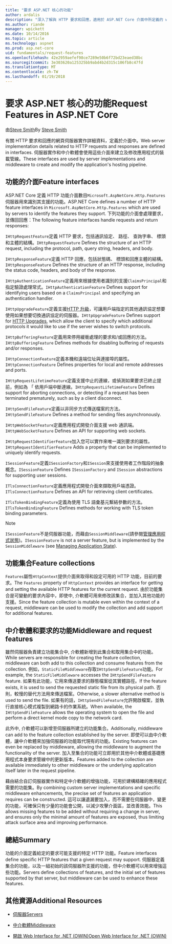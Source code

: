 ```yaml
---
title: "要求 ASP.NET 核心的功能"
author: ardalis
description: "深入了解與 HTTP 要求和回應，適用於 ASP.NET Core 介面中所定義的 web 伺服器實作詳細資料。"
ms.author: riande
manager: wpickett
ms.date: 10/14/2016
ms.topic: article
ms.technology: aspnet
ms.prod: asp.net-core
uid: fundamentals/request-features
ms.openlocfilehash: 42e2959aefef98ce7289e50b6f72bd23eaed38bc
ms.sourcegitcommit: 3e303620a125325bb9abd4b2d315c106fb8c47fd
ms.translationtype: MT
ms.contentlocale: zh-TW
ms.lasthandoff: 01/19/2018
---
```

# <a name="request-features-in-aspnet-core"></a><span data-ttu-id="39370-103">要求 ASP.NET 核心的功能</span><span class="sxs-lookup"><span data-stu-id="39370-103">Request Features in ASP.NET Core</span></span>

<span data-ttu-id="39370-104">由[Steve Smith](https://ardalis.com/)</span><span class="sxs-lookup"><span data-stu-id="39370-104">By [Steve Smith](https://ardalis.com/)</span></span>

<span data-ttu-id="39370-105">有關 HTTP 要求和回應的網頁伺服器實作詳細資料，定義於介面中。</span><span class="sxs-lookup"><span data-stu-id="39370-105">Web server implementation details related to HTTP requests and responses are defined in interfaces.</span></span> <span data-ttu-id="39370-106">伺服器實作和中介軟體會使用這些介面來建立及修改應用程式的裝載管線。</span><span class="sxs-lookup"><span data-stu-id="39370-106">These interfaces are used by server implementations and middleware to create and modify the application's hosting pipeline.</span></span>

## <a name="feature-interfaces"></a><span data-ttu-id="39370-107">功能的介面</span><span class="sxs-lookup"><span data-stu-id="39370-107">Feature interfaces</span></span>

<span data-ttu-id="39370-108">ASP.NET Core 定義 HTTP 功能介面數目`Microsoft.AspNetCore.Http.Features`伺服器用來識別其支援的功能。</span><span class="sxs-lookup"><span data-stu-id="39370-108">ASP.NET Core defines a number of HTTP feature interfaces in `Microsoft.AspNetCore.Http.Features` which are used by servers to identify the features they support.</span></span> <span data-ttu-id="39370-109">下列功能的介面會處理要求，並傳回回應：</span><span class="sxs-lookup"><span data-stu-id="39370-109">The following feature interfaces handle requests and return responses:</span></span>

<span data-ttu-id="39370-110">`IHttpRequestFeature`定義 HTTP 要求，包括通訊協定、 路徑、 查詢字串、 標頭和主體的結構。</span><span class="sxs-lookup"><span data-stu-id="39370-110">`IHttpRequestFeature` Defines the structure of an HTTP request, including the protocol, path, query string, headers, and body.</span></span>

<span data-ttu-id="39370-111">`IHttpResponseFeature`定義 HTTP 回應，包括狀態碼、 標頭和回應主體的結構。</span><span class="sxs-lookup"><span data-stu-id="39370-111">`IHttpResponseFeature` Defines the structure of an HTTP response, including the status code, headers, and body of the response.</span></span>

<span data-ttu-id="39370-112">`IHttpAuthenticationFeature`定義用來根據使用者識別的支援`ClaimsPrincipal`和指定驗證處理常式。</span><span class="sxs-lookup"><span data-stu-id="39370-112">`IHttpAuthenticationFeature` Defines support for identifying users based on a `ClaimsPrincipal` and specifying an authentication handler.</span></span>

<span data-ttu-id="39370-113">`IHttpUpgradeFeature`定義支援[HTTP 升級](https://tools.ietf.org/html/rfc2616.html#section-14.42)，可讓用戶端指定的其他通訊協定想要使用如果想要切換通訊協定的伺服器。</span><span class="sxs-lookup"><span data-stu-id="39370-113">`IHttpUpgradeFeature` Defines support for [HTTP Upgrades](https://tools.ietf.org/html/rfc2616.html#section-14.42), which allow the client to specify which additional protocols it would like to use if the server wishes to switch protocols.</span></span>

<span data-ttu-id="39370-114">`IHttpBufferingFeature`定義用來停用緩衝處理的要求和/或回應的方法。</span><span class="sxs-lookup"><span data-stu-id="39370-114">`IHttpBufferingFeature` Defines methods for disabling buffering of requests and/or responses.</span></span>

<span data-ttu-id="39370-115">`IHttpConnectionFeature`定義本機和遠端位址與連接埠的屬性。</span><span class="sxs-lookup"><span data-stu-id="39370-115">`IHttpConnectionFeature` Defines properties for local and remote addresses and ports.</span></span>

<span data-ttu-id="39370-116">`IHttpRequestLifetimeFeature`定義支援中止的連線，或偵測如果要求已終止提前，例如為 「 依用戶端中斷連線。</span><span class="sxs-lookup"><span data-stu-id="39370-116">`IHttpRequestLifetimeFeature` Defines support for aborting connections, or detecting if a request has been terminated prematurely, such as by a client disconnect.</span></span>

<span data-ttu-id="39370-117">`IHttpSendFileFeature`定義以非同步方式傳送檔案的方法。</span><span class="sxs-lookup"><span data-stu-id="39370-117">`IHttpSendFileFeature` Defines a method for sending files asynchronously.</span></span>

<span data-ttu-id="39370-118">`IHttpWebSocketFeature`定義應用程式開發介面支援 web 通訊端。</span><span class="sxs-lookup"><span data-stu-id="39370-118">`IHttpWebSocketFeature` Defines an API for supporting web sockets.</span></span>

<span data-ttu-id="39370-119">`IHttpRequestIdentifierFeature`加入您可以實作來唯一識別要求的屬性。</span><span class="sxs-lookup"><span data-stu-id="39370-119">`IHttpRequestIdentifierFeature` Adds a property that can be implemented to uniquely identify requests.</span></span>

<span data-ttu-id="39370-120">`ISessionFeature`定義`ISessionFactory`和`ISession`來支援使用者工作階段的抽象概念。</span><span class="sxs-lookup"><span data-stu-id="39370-120">`ISessionFeature` Defines `ISessionFactory` and `ISession` abstractions for supporting user sessions.</span></span>

<span data-ttu-id="39370-121">`ITlsConnectionFeature`定義應用程式開發介面來擷取用戶端憑證。</span><span class="sxs-lookup"><span data-stu-id="39370-121">`ITlsConnectionFeature` Defines an API for retrieving client certificates.</span></span>

<span data-ttu-id="39370-122">`ITlsTokenBindingFeature`定義為使用 TLS 語彙基元繫結參數的方法。</span><span class="sxs-lookup"><span data-stu-id="39370-122">`ITlsTokenBindingFeature` Defines methods for working with TLS token binding parameters.</span></span>

> [!NOTE]
> <span data-ttu-id="39370-123">`ISessionFeature`不是伺服器功能，而藉由`SessionMiddleware`(請參閱[管理應用程式狀態](app-state.md))。</span><span class="sxs-lookup"><span data-stu-id="39370-123">`ISessionFeature` is not a server feature, but is implemented by the `SessionMiddleware` (see [Managing Application State](app-state.md)).</span></span>

## <a name="feature-collections"></a><span data-ttu-id="39370-124">功能集合</span><span class="sxs-lookup"><span data-stu-id="39370-124">Feature collections</span></span>

<span data-ttu-id="39370-125">`Features`屬性`HttpContext`提供介面來取得和設定可用的 HTTP 功能，目前的要求。</span><span class="sxs-lookup"><span data-stu-id="39370-125">The `Features` property of `HttpContext` provides an interface for getting and setting the available HTTP features for the current request.</span></span> <span data-ttu-id="39370-126">由於功能集合是可變動的要求內容中，即使中, 介軟體可用來修改該集合，並加入其他功能的支援。</span><span class="sxs-lookup"><span data-stu-id="39370-126">Since the feature collection is mutable even within the context of a request, middleware can be used to modify the collection and add support for additional features.</span></span>

## <a name="middleware-and-request-features"></a><span data-ttu-id="39370-127">中介軟體和要求的功能</span><span class="sxs-lookup"><span data-stu-id="39370-127">Middleware and request features</span></span>

<span data-ttu-id="39370-128">雖然伺服器負責建立功能集合中, 介軟體新增到此集合和取用集合中的功能。</span><span class="sxs-lookup"><span data-stu-id="39370-128">While servers are responsible for creating the feature collection, middleware can both add to this collection and consume features from the collection.</span></span> <span data-ttu-id="39370-129">例如，`StaticFileMiddleware`存取`IHttpSendFileFeature`功能。</span><span class="sxs-lookup"><span data-stu-id="39370-129">For example, the `StaticFileMiddleware` accesses the `IHttpSendFileFeature` feature.</span></span> <span data-ttu-id="39370-130">如果有此功能，它用來傳送要求的靜態檔案從其實體路徑。</span><span class="sxs-lookup"><span data-stu-id="39370-130">If the feature exists, it is used to send the requested static file from its physical path.</span></span> <span data-ttu-id="39370-131">否則，較慢的替代方法用來傳送檔案。</span><span class="sxs-lookup"><span data-stu-id="39370-131">Otherwise, a slower alternative method is used to send the file.</span></span> <span data-ttu-id="39370-132">如果有的話，`IHttpSendFileFeature`允許開啟檔案，並執行直接核心模式複製到網路卡的作業系統。</span><span class="sxs-lookup"><span data-stu-id="39370-132">When available, the `IHttpSendFileFeature` allows the operating system to open the file and perform a direct kernel mode copy to the network card.</span></span>

<span data-ttu-id="39370-133">此外中, 介軟體可以新增至伺服器所建立的功能集合。</span><span class="sxs-lookup"><span data-stu-id="39370-133">Additionally, middleware can add to the feature collection established by the server.</span></span> <span data-ttu-id="39370-134">即使可以由中介軟體，讓中介軟體來加強伺服器的功能取代現有的功能。</span><span class="sxs-lookup"><span data-stu-id="39370-134">Existing features can even be replaced by middleware, allowing the middleware to augment the functionality of the server.</span></span> <span data-ttu-id="39370-135">加入至集合的功能可立即用於其他中介軟體或基礎應用程式本身要求管線中的更新版本。</span><span class="sxs-lookup"><span data-stu-id="39370-135">Features added to the collection are available immediately to other middleware or the underlying application itself later in the request pipeline.</span></span>

<span data-ttu-id="39370-136">藉由結合自訂伺服器實作和特定中介軟體的增強功能，可用於建構精確的應用程式需要的功能集。</span><span class="sxs-lookup"><span data-stu-id="39370-136">By combining custom server implementations and specific middleware enhancements, the precise set of features an application requires can be constructed.</span></span> <span data-ttu-id="39370-137">這可以讓遺漏要加入，而不需要在伺服器中，變更的功能，可確保只有少量的功能會公開，以減少攻擊介面區，並改善效能。</span><span class="sxs-lookup"><span data-stu-id="39370-137">This allows missing features to be added without requiring a change in server, and ensures only the minimal amount of features are exposed, thus limiting attack surface area and improving performance.</span></span>

## <a name="summary"></a><span data-ttu-id="39370-138">總結</span><span class="sxs-lookup"><span data-stu-id="39370-138">Summary</span></span>

<span data-ttu-id="39370-139">功能的介面定義給定的要求可能支援的特定 HTTP 功能。</span><span class="sxs-lookup"><span data-stu-id="39370-139">Feature interfaces define specific HTTP features that a given request may support.</span></span> <span data-ttu-id="39370-140">伺服器定義集合的功能，以及一組初始的該伺服器所支援的功能，但中介軟體可以用來增強這些功能。</span><span class="sxs-lookup"><span data-stu-id="39370-140">Servers define collections of features, and the initial set of features supported by that server, but middleware can be used to enhance these features.</span></span>

## <a name="additional-resources"></a><span data-ttu-id="39370-141">其他資源</span><span class="sxs-lookup"><span data-stu-id="39370-141">Additional Resources</span></span>

* [<span data-ttu-id="39370-142">伺服器</span><span class="sxs-lookup"><span data-stu-id="39370-142">Servers</span></span>](servers/index.md)

* [<span data-ttu-id="39370-143">中介軟體</span><span class="sxs-lookup"><span data-stu-id="39370-143">Middleware</span></span>](middleware.md)

* [<span data-ttu-id="39370-144">開啟 Web Interface for .NET (OWIN)</span><span class="sxs-lookup"><span data-stu-id="39370-144">Open Web Interface for .NET (OWIN)</span></span>](owin.md)
